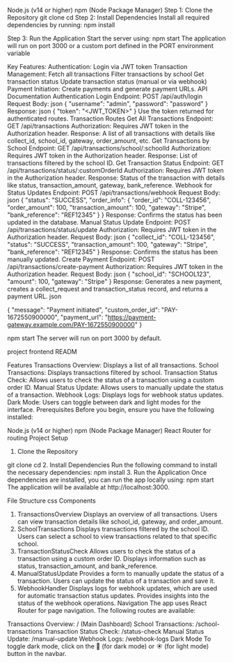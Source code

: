 
Node.js (v14 or higher)
npm (Node Package Manager)
Step 1: Clone the Repository
git clone <repository-url>
cd <project-directory>
Step 2: Install Dependencies
Install all required dependencies by running:
npm install

Step 3: Run the Application
Start the server using:
npm start
The application will run on port 3000 or a custom port defined in the PORT environment variable

Key Features:
Authentication: Login via JWT token
Transaction Management:
Fetch all transactions
Filter transactions by school
Get transaction status
Update transaction status (manual or via webhook)
Payment Initiation: Create payments and generate payment URLs.
API Documentation
Authentication
Login
Endpoint: POST /api/auth/login
Request Body:
json
{
  "username": "admin",
  "password": "password"
}
Response:
json
{
  "token": "<JWT_TOKEN>"
}
Use the token returned for authenticated routes.
Transaction Routes
Get All Transactions
Endpoint: GET /api/transactions
Authorization: Requires JWT token in the Authorization header.
Response: A list of all transactions with details like collect_id, school_id, gateway, order_amount, etc.
Get Transactions by School
Endpoint: GET /api/transactions/school/:schoolId
Authorization: Requires JWT token in the Authorization header.
Response: List of transactions filtered by the school ID.
Get Transaction Status
Endpoint: GET /api/transactions/status/:customOrderId
Authorization: Requires JWT token in the Authorization header.
Response: Status of the transaction with details like status, transaction_amount, gateway, bank_reference.
Webhook for Status Updates
Endpoint: POST /api/transactions/webhook
Request Body:
json
{
  "status": "SUCCESS",
  "order_info": {
    "order_id": "COLL-123456",
    "order_amount": 100,
    "transaction_amount": 100,
    "gateway": "Stripe",
    "bank_reference": "REF12345"
  }
}
Response: Confirms the status has been updated in the database.
Manual Status Update
Endpoint: POST /api/transactions/status/update
Authorization: Requires JWT token in the Authorization header.
Request Body:
json
{
  "collect_id": "COLL-123456",
  "status": "SUCCESS",
  "transaction_amount": 100,
  "gateway": "Stripe",
  "bank_reference": "REF12345"
}
Response: Confirms the status has been manually updated.
Create Payment
Endpoint: POST /api/transactions/create-payment
Authorization: Requires JWT token in the Authorization header.
Request Body:
json
{
  "school_id": "SCHOOL123",
  "amount": 100,
  "gateway": "Stripe"
}
Response:
Generates a new payment, creates a collect_request and transaction_status record, and returns a payment URL.
json

{
  "message": "Payment initiated",
  "custom_order_id": "PAY-1672550900000",
  "payment_url": "https://payment-gateway.example.com/PAY-1672550900000"
}

npm start
The server will run on port 3000 by default.

project frontend 
READM

Features
Transactions Overview: Displays a list of all transactions.
School Transactions: Displays transactions filtered by school.
Transaction Status Check: Allows users to check the status of a transaction using a custom order ID.
Manual Status Update: Allows users to manually update the status of a transaction.
Webhook Logs: Displays logs for webhook status updates.
Dark Mode: Users can toggle between dark and light modes for the interface.
Prerequisites
Before you begin, ensure you have the following installed:

Node.js (v14 or higher)
npm (Node Package Manager)
React Router for routing
Project Setup
1. Clone the Repository

git clone <repository-url>
cd <project-directory>
2. Install Dependencies
Run the following command to install the necessary dependencies:
npm install
3. Run the Application
Once dependencies are installed, you can run the app locally using:
npm start
The application will be available at http://localhost:3000.

File Structure
css
Components
1. TransactionsOverview
Displays an overview of all transactions.
Users can view transaction details like school_id, gateway, and order_amount.
2. SchoolTransactions
Displays transactions filtered by the school ID.
Users can select a school to view transactions related to that specific school.
3. TransactionStatusCheck
Allows users to check the status of a transaction using a custom order ID.
Displays information such as status, transaction_amount, and bank_reference.
4. ManualStatusUpdate
Provides a form to manually update the status of a transaction.
Users can update the status of a transaction and save it.
5. WebhookHandler
Displays logs for webhook updates, which are used for automatic transaction status updates.
Provides insights into the status of the webhook operations.
Navigation
The app uses React Router for page navigation. The following routes are available:

Transactions Overview: / (Main Dashboard)
School Transactions: /school-transactions
Transaction Status Check: /status-check
Manual Status Update: /manual-update
Webhook Logs: /webhook-logs
Dark Mode
To toggle dark mode, click on the 🌙 (for dark mode) or ☀️ (for light mode) button in the navbar.



